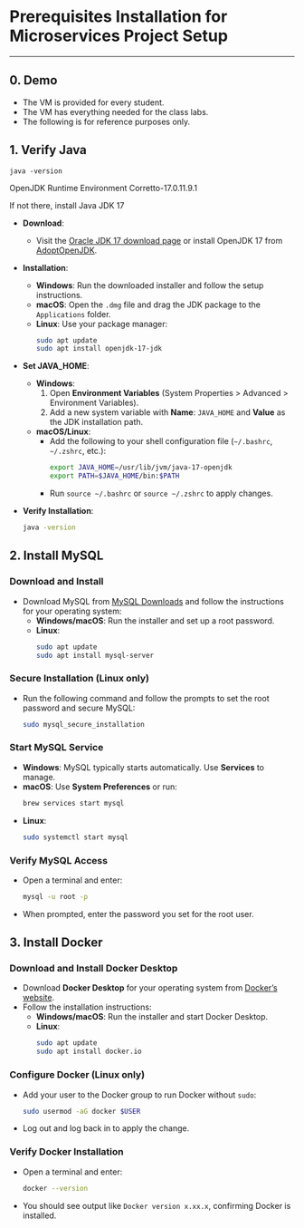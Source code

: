 # Prerequisites Installation for Microservices Project Setup

---
## 0. Demo
* The VM is provided for every student.
* The VM has everything needed for the class labs.
* The following is for reference purposes only.

## 1. Verify Java

`java -version`

OpenJDK Runtime Environment Corretto-17.0.11.9.1

If not there, install Java JDK 17

- **Download**:
  - Visit the [Oracle JDK 17 download page](https://www.oracle.com/java/technologies/javase/jdk17-archive-downloads.html) or install OpenJDK 17 from [AdoptOpenJDK](https://adoptopenjdk.net/).

- **Installation**:
  - **Windows**: Run the downloaded installer and follow the setup instructions.
  - **macOS**: Open the `.dmg` file and drag the JDK package to the `Applications` folder.
  - **Linux**: Use your package manager:
    ```bash
    sudo apt update
    sudo apt install openjdk-17-jdk
    ```

- **Set JAVA_HOME**:
  - **Windows**:
    1. Open **Environment Variables** (System Properties > Advanced > Environment Variables).
    2. Add a new system variable with **Name**: `JAVA_HOME` and **Value** as the JDK installation path.
  - **macOS/Linux**:
    - Add the following to your shell configuration file (`~/.bashrc`, `~/.zshrc`, etc.):
      ```bash
      export JAVA_HOME=/usr/lib/jvm/java-17-openjdk
      export PATH=$JAVA_HOME/bin:$PATH
      ```
    - Run `source ~/.bashrc` or `source ~/.zshrc` to apply changes.

- **Verify Installation**:
  ```bash
  java -version


## 2. Install MySQL

### Download and Install
- Download MySQL from [MySQL Downloads](https://dev.mysql.com/downloads/installer/) and follow the instructions for your operating system:
  - **Windows/macOS**: Run the installer and set up a root password.
  - **Linux**:
    ```bash
    sudo apt update
    sudo apt install mysql-server
    ```

### Secure Installation (Linux only)
- Run the following command and follow the prompts to set the root password and secure MySQL:
    ```bash
    sudo mysql_secure_installation
    ```

### Start MySQL Service
- **Windows**: MySQL typically starts automatically. Use **Services** to manage.
- **macOS**: Use **System Preferences** or run:
    ```bash
    brew services start mysql
    ```
- **Linux**:
    ```bash
    sudo systemctl start mysql
    ```

### Verify MySQL Access
- Open a terminal and enter:
    ```bash
    mysql -u root -p
    ```
- When prompted, enter the password you set for the root user.

## 3. Install Docker

### Download and Install Docker Desktop
- Download **Docker Desktop** for your operating system from [Docker’s website](https://www.docker.com/products/docker-desktop).
- Follow the installation instructions:
  - **Windows/macOS**: Run the installer and start Docker Desktop.
  - **Linux**:
    ```bash
    sudo apt update
    sudo apt install docker.io
    ```

### Configure Docker (Linux only)
- Add your user to the Docker group to run Docker without `sudo`:
    ```bash
    sudo usermod -aG docker $USER
    ```
- Log out and log back in to apply the change.

### Verify Docker Installation
- Open a terminal and enter:
    ```bash
    docker --version
    ```
- You should see output like `Docker version x.xx.x`, confirming Docker is installed.
